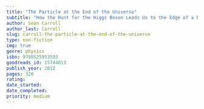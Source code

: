 ```yaml
---
title: "The Particle at the End of the Universe"
subtitle: "How the Hunt for the Higgs Boson Leads Us to the Edge of a New World"
author: Sean Carroll
author_last: Carroll
slug: carroll-the-particle-at-the-end-of-the-universe
type: non-fiction
img: true
genre: physics
isbn: 9780525953593
goodreads_id: 15744013
publish_year: 2012
pages: 320
rating: 
date_started:
date_completed:
priority: medium
---
```

